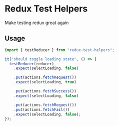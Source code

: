 # Redux Test Helpers

Make testing redux great again

## Usage

```js
import { testReducer } from "redux-test-helpers";

it("should toggle loading state", () => {
  testReducer(reducer)
    .expect(selectLoading, false)

    .put(actions.fetchRequest())
    .expect(selectLoading, true)

    .put(actions.fetchSuccess())
    .expect(selectLoading, false)

    .put(actions.fetchRequest())
    .put(actions.fetchFail())
    .expect(selectLoading, false);
});
```
